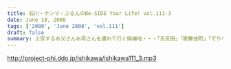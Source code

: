 ```yaml
---
title: 石川・ホンマ・ぶるんのBe-SIDE Your Life! vol.111-3
date: June 18, 2008
tags: ['2008', 'June 2008', 'vol.111']
draft: false
summary: 上京するお父さんお母さんを連れて行く候補地・・・「五反田」「歌舞伎町」「でりへる？」・・・どうなんだこの候補地って。居酒屋も、いいけどねぇ。NAMAE
---
```


http://project-phi.ddo.jp/ishikawa/ishikawa111_3.mp3